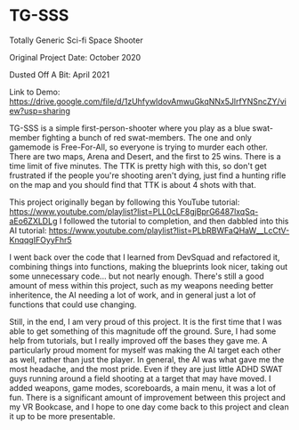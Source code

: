 # TG-SSS
Totally Generic Sci-fi Space Shooter

Original Project Date: October 2020

Dusted Off A Bit: April 2021

Link to Demo: https://drive.google.com/file/d/1zUhfywIdovAmwuGkqNNx5JlrfYNSncZY/view?usp=sharing

TG-SSS is a simple first-person-shooter where you play as a blue swat-member fighting a bunch of red swat-members. The one and only gamemode is Free-For-All, so everyone is trying to murder each other. There are two maps, Arena and Desert, and the first to 25 wins. There is a time limit of five minutes. The TTK is pretty high with this, so don't get frustrated if the people you're shooting aren't dying, just find a hunting rifle on the map and you should find that TTK is about 4 shots with that.

This project originally began by following this YouTube tutorial: https://www.youtube.com/playlist?list=PLL0cLF8gjBprG6487lxqSq-aEo6ZXLDLg I followed the tutorial to completion, and then dabbled into this AI tutorial: https://www.youtube.com/playlist?list=PLbRBWFaQHaW__LcCtV-KnqqgIFOyyFhr5

I went back over the code that I learned from DevSquad and refactored it, combining things into functions, making the blueprints look nicer, taking out some unnecessary code... but not nearly enough. There's still a good amount of mess within this project, such as my weapons needing better inheritence, the AI needing a lot of work, and in general just a lot of functions that could use changing.

Still, in the end, I am very proud of this project. It is the first time that I was able to get something of this magnitude off the ground. Sure, I had some help from tutorials, but I really improved off the bases they gave me. A particularly proud moment for myself was making the AI target each other as well, rather than just the player. In general, the AI was what gave me the most headache, and the most pride. Even if they are just little ADHD SWAT guys running around a field shooting at a target that may have moved. I added weapons, game modes, scoreboards, a main menu, it was a lot of fun. There is a significant amount of improvement between this project and my VR Bookcase, and I hope to one day come back to this project and clean it up to be more presentable.
